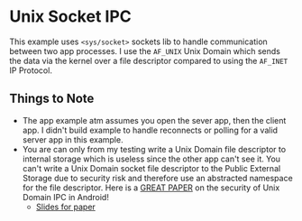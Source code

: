 # Unix Socket IPC

This example uses `<sys/socket>` sockets lib to handle communication between two app processes. I use the `AF_UNIX` Unix Domain which sends the data via the kernel over a file descriptor compared to using the `AF_INET` IP Protocol.

## Things to Note

- The app example atm assumes you open the sever app, then the client app. I didn't build example to handle reconnects or polling for a valid server app in this example.
- You are can only from my testing write a Unix Domain file descriptor to internal storage which is useless since the other app can't see it. You can't write a Unix Domain socket file descriptor to the Public External Storage due to security risk and therefore use an abstracted namespace for the file descriptor. Here is a [GREAT PAPER](http://web.eecs.umich.edu/~yurushao/pubs/sinspector_ccs2016.pdf) on the security of Unix Domain IPC in Android!
  - [Slides for paper](http://web.eecs.umich.edu/~yurushao/pubs/sinspector_ccs2016_slides.pdf)

